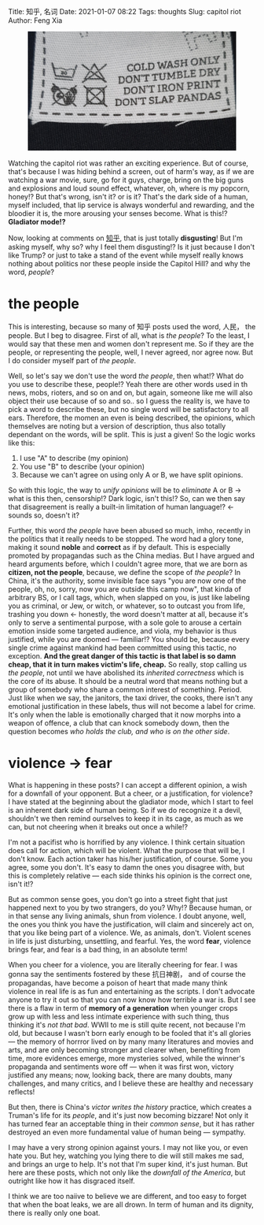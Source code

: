 Title: 知乎, 名词
Date: 2021-01-07 08:22
Tags: thoughts
Slug: capitol riot
Author: Feng Xia

<figure class="col s12">
  <img src="images/2f22da8.jpg"/>
</figure>


Watching the capitol riot was rather an exciting experience. But of
course, that's because I was hiding behind a screen, out of harm's
way, as if we are watching a war movie, sure, go for it guys, charge,
bring on the big guns and explosions and loud sound effect, whatever,
oh, where is my popcorn, honey!? But that's wrong, isn't it? or is it?
That's the dark side of a human, myself included, that lip service is
always wonderful and rewarding, and the bloodier it is, the more
arousing your senses become. What is this!? **Gladiator mode!?**

Now, looking at comments on [知乎][1], that is just totally
**disgusting**! But I'm asking myself, why so? why I feel them
disgusting!? Is it just because I don't like Trump? or just to take a
stand of the event while myself really knows nothing about politics
nor these people inside the Capitol Hill? and why the word, _people_?

# the people

This is interesting, because so many of 知乎 posts used the word, 人民，
the people. But I beg to disagree. First of all, what is _the people_?
To the least, I would say that these men and women don't represent
me. So if they are the people, or representing the people, well, I
never agreed, nor agree now. But I do consider myself part of _the
people_.

Well, so let's say we don't use the word _the people_, then what!?
What do you use to describe these, people!? Yeah there are other words
used in th news, mobs, rioters, and so on and on, but again, someone
like me will also object their use because of so and so.. so I guess
the reality is, we have to pick a word to describe these, but no
single word will be satisfactory to all ears. Therefore, the momen an
even is being described, the opinions, which themselves are noting but
a version of description, thus also totally dependant on the words,
will be split. This is just a given! So the logic works like this:

1. I use "A" to describe (my opinion)
2. You use "B" to describe (your opinion)
3. Because we can't agree on using only A or B, we have split opinions.

So with this logic, the way to _unify opinions_ will be to _eliminate_
A or B &rarr; what is this then, censorship!? Dark logic, isn't this!?
So, can we then say that disagreement is really a built-in limitation
of human language!? &larr; sounds so, doesn't it?

Further, this word _the people_ have been abused so much, imho,
recently in the politics that it really needs to be stopped. The word
had a glory tone, making it sound **noble** and **correct** as if by
default. This is especially promoted by propagandas such as the China
medias. But I have argued and heard arguments before, which I couldn't
agree more, that we are born as **citizen, not the people**, because,
we define the scope of _the people_? In China, it's the authority,
some invisible face says "you are now one of the people, oh, no,
sorry, now you are outside this camp now", that kinda of arbitrary BS,
or I call tags, which, when slapped on you, is just like labeling you
as criminal, or Jew, or witch, or whatever, so to outcast you from
life, trashing you down &larr; honestly, the word doesn't matter at
all, because it's only to serve a sentimental purpose, with a sole
gole to arouse a certain emotion inside some targeted audience, and
viola, my behavior is thus justified, while you are doomed &mdash;
familiar!? You should be, because every single crime against mankind
had been committed using this tactic, no exception. **And the great
danger of this tactic is that label is so damn cheap, that it in turn
makes victim's life, cheap.** So really, stop calling us _the people_,
not until we have abolished its _inherited correctness_ which is the
core of its abuse. It should be a neutral word that means nothing but
a group of somebody who share a common interest of
something. Period. Just like when we say, the janitors, the taxi
driver, the cooks, there isn't any emotional justification in these
labels, thus will not become a label for crime. It's only when the
lable is emotionally charged that it now morphs into a weapon of
offence, a club that can knock somebody down, then the question
becomes _who holds the club, and who is on the other side_.

# violence &rarr; fear

What is happening in these posts? I can accept a different opinion, a
wish for a downfall of your opponent. But a cheer, or a justification,
for violence? I have stated at the beginning about the gladiator mode,
which I start to feel is an inherent dark side of human being. So if
we do recognize it a devil, shouldn't we then remind ourselves to keep
it in its cage, as much as we can, but not cheering when it breaks out
once a while!?

I'm not a pacifist who is horrified by any violence. I think certain
situation does call for action, which will be violent. What the
purpose that will be, I don't know. Each action taker has his/her
justification, of course. Some you agree, some you don't. It's easy to
damn the ones you disagree with, but this is completely relative
&mdash; each side thinks his opinion is the correct one, isn't it!?

But as common sense goes, you don't go into a street fight that just
happened next to you by two strangers, do you? Why!? Because human, or
in that sense any living animals, shun from violence. I doubt anyone,
well, the ones you think you have the justification, will claim and
sincerely act on, that you like being part of a violence. We, as
animals, don't. Violent scenes in life is just disturbing, unsettling,
and fearful. Yes, the word **fear**, violence brings fear, and fear is
a bad thing, in an absolute term!

When you cheer for a violence, you are literally cheering for fear. I
was gonna say the sentiments fostered by these 抗日神剧， and of
course the propagandas, have become a poison of heart that made many
think violence in real life is as fun and entertaining as the
scripts. I don't advocate anyone to try it out so that you can now
know how terrible a war is. But I see there is a flaw in term of
**memory of a generation** when younger crops grow up with less and
less intimate experience with such thing, thus thinking it's _not that
bad_. WWII to me is still quite recent, not because I'm old, but
because I wasn't born early enough to be fooled that it's all glories
&mdash; the memory of horrror lived on by many many literatures and
movies and arts, and are only becoming stronger and clearer when,
benefiting from time, more evidences emerge, more mysteries solved,
while the winner's propaganda and sentiments wore off &mdash; when it
was first won, victory justified any means; now, looking back, there
are many doubts, many challenges, and many critics, and I believe
these are healthy and necessary reflects!

But then, there is China's _victor writes the history_ practice, which
creates a Truman's life for its _people_, and it's just now becoming
bizzare! Not only it has turned fear an acceptable thing in their
_common sense_, but it has rather destroyed an even more fundamental
value of human being &mdash; sympathy.

I may have a very strong opinion against yours. I may not like you, or
even hate you. But hey, watching you lying there to die will still
makes me sad, and brings an urge to help. It's not that I'm super
kind, it's just human. But here are these posts, which not only like
the _downfall of the America_, but outright like how it has disgraced
itself.

I think we are too naiive to believe we are different, and too easy to
forget that when the boat leaks, we are all drown. In term of human
and its dignity, there is really only one boat.


[1]: https://www.zhihu.com/question/438235275
